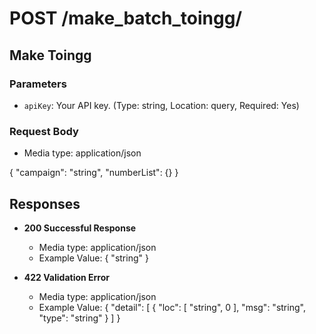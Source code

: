 

# POST /make_batch_toingg/

## Make Toingg

### Parameters

- `apiKey`: Your API key. (Type: string, Location: query, Required: Yes)

### Request Body

- Media type: application/json

{
"campaign": "string",
"numberList": {}
}

## Responses

- **200 Successful Response**

  - Media type: application/json
  - Example Value:
    {
    "string"
    }

- **422 Validation Error**
  - Media type: application/json
  - Example Value:
    {
    "detail": [
    {
    "loc": [
    "string",
    0
    ],
    "msg": "string",
    "type": "string"
    }
    ]
    }

